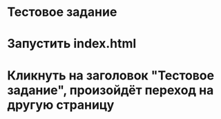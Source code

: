 # Тестовое задание

# Запустить index.html
# Кликнуть на заголовок "Тестовое задание", произойдёт переход на другую страницу
